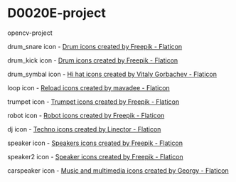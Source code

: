 # D0020E-project
opencv-project


drum_snare icon - <a href="https://www.flaticon.com/free-icons/drum" title="drum icons">Drum icons created by Freepik - Flaticon</a>

drum_kick icon - <a href="https://www.flaticon.com/free-icons/drum" title="drum icons">Drum icons created by Freepik - Flaticon</a>

drum_symbal icon - <a href="https://www.flaticon.com/free-icons/hi-hat" title="hi hat icons">Hi hat icons created by Vitaly Gorbachev - Flaticon</a>

loop icon - <a href="https://www.flaticon.com/free-icons/reload" title="reload icons">Reload icons created by mavadee - Flaticon</a>

trumpet icon - <a href="https://www.flaticon.com/free-icons/trumpet" title="trumpet icons">Trumpet icons created by Freepik - Flaticon</a>

robot icon - <a href="https://www.flaticon.com/free-icons/robot" title="robot icons">Robot icons created by Freepik - Flaticon</a>

dj icon - <a href="https://www.flaticon.com/free-icons/techno" title="techno icons">Techno icons created by Linector - Flaticon</a>

speaker icon - <a href="https://www.flaticon.com/free-icons/speakers" title="speakers icons">Speakers icons created by Freepik - Flaticon</a>

speaker2 icon - <a href="https://www.flaticon.com/free-icons/speaker" title="speaker icons">Speaker icons created by Freepik - Flaticon</a>

carspeaker icon - <a href="https://www.flaticon.com/free-icons/music-and-multimedia" title="music and multimedia icons">Music and multimedia icons created by Georgy - Flaticon</a>




